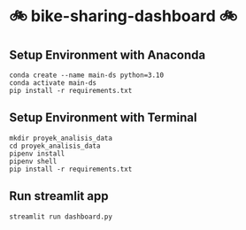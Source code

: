 # :bike: bike-sharing-dashboard :bike:

## Setup Environment with Anaconda
```
conda create --name main-ds python=3.10
conda activate main-ds
pip install -r requirements.txt
```

## Setup Environment with Terminal
```
mkdir proyek_analisis_data
cd proyek_analisis_data
pipenv install
pipenv shell
pip install -r requirements.txt
```

## Run streamlit app
```
streamlit run dashboard.py
```
